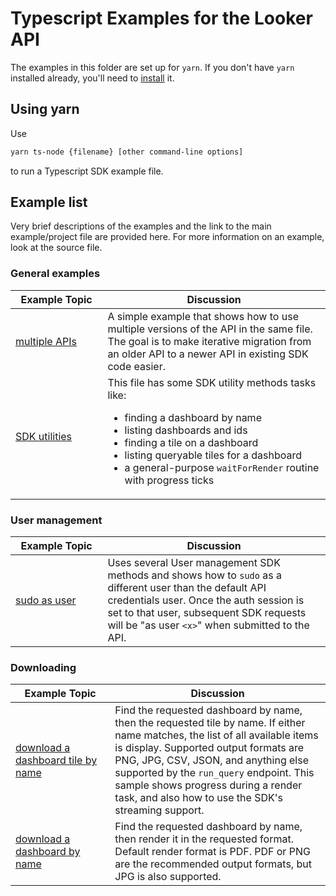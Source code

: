 # Typescript Examples for the Looker API

The examples in this folder are set up for `yarn`. If you don't have `yarn` installed already, you'll need to [install](https://yarnpkg.com/en/docs/install) it.

## Using yarn

Use

```bash
yarn ts-node {filename} [other command-line options]
```

to run a Typescript SDK example file.

## Example list

Very brief descriptions of the examples and the link to the main example/project file are provided here. For more information on an example, look at the source file.

### General examples

|  &nbsp;&nbsp;Example&nbsp;Topic&nbsp;&nbsp; | Discussion |
| ------------- | ---------- |
| [multiple APIs](dual.ts) | A simple example that shows how to use multiple versions of the API in the same file. The goal is to make iterative migration from an older API to a newer API in existing SDK code easier. |
| [SDK utilities](utils.ts) | This file has some SDK utility methods tasks like:<ul><li>finding a dashboard by name</li> <li>listing dashboards and ids</li> <li>finding a tile on a dashboard</li> <li>listing queryable tiles for a dashboard</li><li>a general-purpose `waitForRender` routine with progress ticks</li></ul> |

### User management

|  &nbsp;&nbsp;Example&nbsp;Topic&nbsp;&nbsp; | Discussion |
| ------------- | ---------- |
| [sudo as user](sudoAsUser.ts) | Uses several User management SDK methods and shows how to `sudo` as a different user than the default API credentials user. Once the auth session is set to that user, subsequent SDK requests will be "as user `<x>`" when submitted to the API. |


### Downloading

|  &nbsp;&nbsp;Example&nbsp;Topic&nbsp;&nbsp; | Discussion |
| ------------- | ---------- |
| [download a dashboard tile by name](downloadTile.ts) | Find the requested dashboard by name, then the requested tile by name. If either name matches, the list of all available items is display. Supported output formats are PNG, JPG, CSV, JSON, and anything else supported by the `run_query` endpoint. This sample shows progress during a render task, and also how to use the SDK's streaming support. |
| [download a dashboard by name](downloadDashboard.ts) | Find the requested dashboard by name, then render it in the requested format. Default render format is PDF. PDF or PNG are the recommended output formats, but JPG is also supported. |

